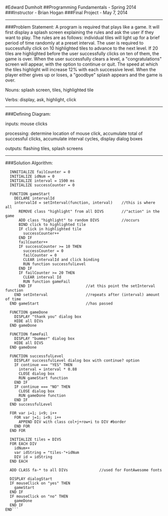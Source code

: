 #Edward Dumholt
##Programming Fundamentals - Spring 2014
###Instructor - Brian Hogan
###Final Project - May 7, 2014

---

###Problem Statement: 
A program is required that plays like a game. It will first display a splash 
screen explaining the rules and ask the user if they want to play. The rules
are as follows: individual tiles will light up for a brief period of time 
randomly at a preset interval. The user is required to successfully click on 
10 highlighted tiles to advance to the next level. If 20 tiles are highlighted 
before the user successfully clicks on ten of them, the game is over. When the 
user successfully clears a level, a "congratulations" screen will appear, with 
the option to continue or quit. The speed at which the tiles highlight will 
increase 12% with each successive level. When the player either gives up or 
loses, a "goodbye" splash appears and the game is over.

Nouns: splash screen, tiles, highlighted tile

Verbs: display, ask, highlight, click

---

###Defining Diagram:

inputs: mouse clicks

processing: determine location of mouse click, accumulate total of successful
  clicks, accumulate interval cycles, display dialog boxes

outputs: flashing tiles, splash screens

---

###Solution Algorithm:

```Tiles
  INNITIALIZE failCounter = 0
  INITIALIZE idNum = 0
  INITIALIZE interval = 1500 ms
  INITIALIZE successCounter = 0

  FUNCTION gameStart
    DECLARE intervalId
    intervalId = setInterval(function, interval)    //this is where all
      REMOVE class "highlight" from all DIVS        //"action" in the game
      ADD class "highlight" to random DIVS          //occurs
      BIND click to highlighted tile
      IF click in highlighted tile
        successCounter++
      END IF
      failCounter++
      IF successCounter >= 10 THEN
        successCounter = 0
        failCounter = 0
        CLEAR intervalId and click binding
        RUN function successfulLevel
      END IF
      IF failCounter >= 20 THEN
        CLEAR interval Id
        RUN function gameFail
      END IF                        //at this point the setInterval function   
    END setInterval                 //repeats after (interval) amount of time
  END gameStart                     //has passed

  FUNCTION gameDone
    DISPLAY "thank you" dialog box
    HIDE all DIVs
  END gameDone

  FUNCTION fameFail
    DISPLAY "bummer" dialog box
    HIDE all DIVS
  END gameDone

  FUNCTION successfulLevel
    DISPLAY successfulLevel dialog box with continue? option
    IF continue === "YES" THEN
      interval = interval * 0.88
      CLOSE dialog box
      RUN gameStart function
    END IF
    IF continue === "NO" THEN
      CLOSE dialog box
      RUN gameDone function
    END IF
  END successfulLevel

  FOR var i=1; i<9; i++
    FOR var j=1; i<9; i++
      APPEND DIV with class col+j+row+i to DIV #border
    END FOR
  END FOR

  INITIALIZE tiles = DIVS
  FOR EACH DIV
    idNum++
    var idString = "tiles-"+idNum
    DIV id = idString
  END EACH

  ADD CLASS fa-* to all DIVs              //used for FontAwesome fonts

  DISPLAY dialogStart
  IF mouseClick on "yes" THEN
    gameStart
  END IF
  IF mouseClick on "no" THEN
    gameDone
  END IF
END```
